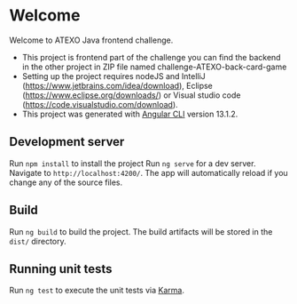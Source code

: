 # Welcome
Welcome to ATEXO Java frontend challenge.

* This project is frontend part of the challenge you can find the backend in the other project in ZIP file named challenge-ATEXO-back-card-game
* Setting up the project requires nodeJS and IntelliJ (https://www.jetbrains.com/idea/download), Eclipse (https://www.eclipse.org/downloads/) or Visual studio code (https://code.visualstudio.com/download).
* This project was generated with [Angular CLI](https://github.com/angular/angular-cli) version 13.1.2.

## Development server

Run `npm install` to install the project 
Run `ng serve` for a dev server. Navigate to `http://localhost:4200/`. The app will automatically reload if you change any of the source files.

## Build

Run `ng build` to build the project. The build artifacts will be stored in the `dist/` directory.

## Running unit tests

Run `ng test` to execute the unit tests via [Karma](https://karma-runner.github.io).
